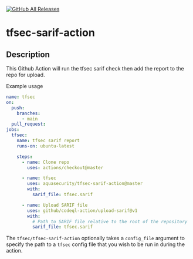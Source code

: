 [![GitHub All Releases](https://img.shields.io/github/downloads/tfsec/tfsec-sarif-action/total)](https://github.com/tfsec/tfsec-sarif-action/releases)
# tfsec-sarif-action

## Description

This Github Action will run the tfsec sarif check then add the report to the repo for upload.

Example usage

```yaml
name: tfsec
on:
  push:
    branches:
      - main
  pull_request:
jobs:
  tfsec:
    name: tfsec sarif report
    runs-on: ubuntu-latest

    steps:
      - name: Clone repo
        uses: actions/checkout@master

      - name: tfsec
        uses: aquasecurity/tfsec-sarif-action@master
        with:
          sarif_file: tfsec.sarif          

      - name: Upload SARIF file
        uses: github/codeql-action/upload-sarif@v1
        with:
          # Path to SARIF file relative to the root of the repository
          sarif_file: tfsec.sarif         
```

The `tfsec/tfsec-sarif-action` optionally takes a `config_file` argument to specify the path to a `tfsec` config file that you wish to be run in during the action.
